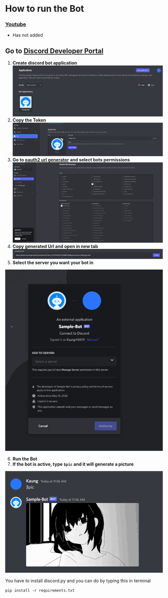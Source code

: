# How to run the Bot

### [Youtube]() 
* Has not added
## Go to [Discord Developer Portal](https://discord.com/developers/applications)
1. **Create discord bot application**
![screenshots](https://github.com/KaungPyaeHtet/DailyPython/blob/master/2_DiscordbotImages/Images/Application.png)
2. **Copy the Token**
![screenshots](https://github.com/KaungPyaeHtet/DailyPython/blob/master/2_DiscordbotImages/Images/Token.png)
3. **Go to [oauth2 url generator](https://discord.com/developers/applications/974635201428881428/oauth2/url-generator) and select bots permissions**
![screenshots](https://github.com/KaungPyaeHtet/DailyPython/blob/master/2_DiscordbotImages/Images/oauth2Url.png)
4. **Copy generated Url and open in new tab**
![screenshots](https://github.com/KaungPyaeHtet/DailyPython/blob/master/2_DiscordbotImages/Images/GeneratedUrl.png)
5. **Select the server you want your bot in**

![screenshots](https://github.com/KaungPyaeHtet/DailyPython/blob/master/2_DiscordbotImages/Images/Authorize.png)

6. **Run the Bot**
7. **If the bot is active, type ``` $pic ``` and it will generate a picture**

![screenshots](https://github.com/KaungPyaeHtet/DailyPython/blob/master/2_DiscordbotImages/Images/picture.png)

You have to install discord.py and you can do by typing this in terminal
```
pip install -r requirements.txt
```
